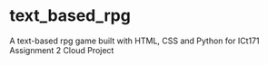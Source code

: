 # text_based_rpg
A text-based rpg game built with HTML, CSS and Python for ICt171 Assignment 2 Cloud Project
